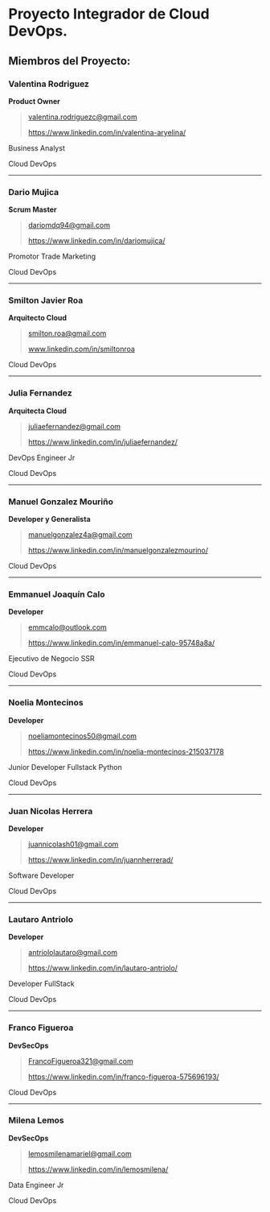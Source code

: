 # Proyecto  Integrador de Cloud DevOps.

## Miembros del Proyecto:

### Valentina Rodriguez

**Product Owner**

> valentina.rodriguezc@gmail.com
>
> https://www.linkedin.com/in/valentina-aryelina/

Business Analyst

Cloud DevOps

_______________________________________________________


### Dario Mujica

**Scrum Master**

>dariomdq94@gmail.com
>
> https://www.linkedin.com/in/dariomujica/

Promotor Trade Marketing

Cloud DevOps

_______________________________________________________

### Smilton Javier Roa

**Arquitecto Cloud**

> smilton.roa@gmail.com
> 
> www.linkedin.com/in/smiltonroa

Cloud DevOps

_______________________________________________________
### Julia Fernandez

**Arquitecta Cloud**

> juliaefernandez@gmail.com	
> 
> https://www.linkedin.com/in/juliaefernandez/	

DevOps Engineer Jr	

Cloud DevOps	
_______________________________________________________

### Manuel Gonzalez Mouriño 

**Developer y Generalista** 

> manuelgonzalez4a@gmail.com
>
> https://www.linkedin.com/in/manuelgonzalezmourino/

Cloud DevOps
_______________________________________________________

### Emmanuel Joaquín Calo

**Developer**

> emmcalo@outlook.com
>
> https://www.linkedin.com/in/emmanuel-calo-95748a8a/

Ejecutivo de Negocio SSR

Cloud DevOps
_______________________________________________________


### Noelia Montecinos	

**Developer**

> noeliamontecinos50@gmail.com	
> 
> https://www.linkedin.com/in/noelia-montecinos-215037178	

Junior Developer Fullstack Python 

Cloud DevOps

_______________________________________________________

### Juan Nicolas Herrera	

**Developer**	

> juannicolash01@gmail.com	
>
> https://www.linkedin.com/in/juannherrerad/	

Software Developer	

Cloud DevOps
_______________________________________________________

### Lautaro Antriolo	

**Developer**

> antriololautaro@gmail.com	
> 
> https://www.linkedin.com/in/lautaro-antriolo/	

Developer FullStack

Cloud DevOps

_______________________________________________________

### Franco Figueroa	

**DevSecOps**

> FrancoFigueroa321@gmail.com	
> 
> https://www.linkedin.com/in/franco-figueroa-575696193/	

Cloud DevOps

_______________________________________________________
### Milena Lemos

**DevSecOps**

> lemosmilenamariel@gmail.com
> 
> https://www.linkedin.com/in/lemosmilena/

Data Engineer Jr

Cloud DevOps
